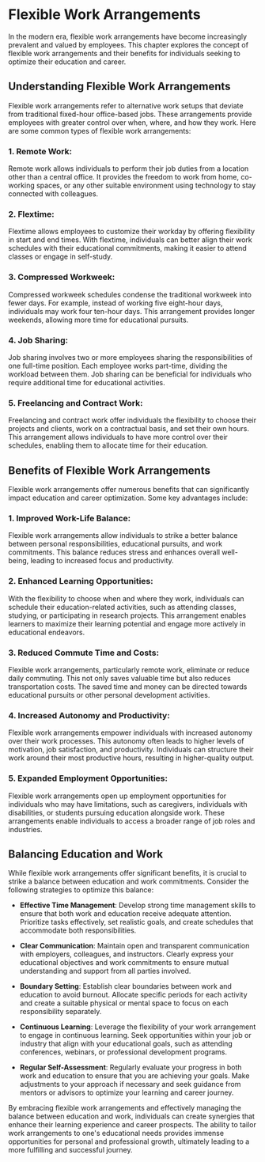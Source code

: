 Flexible Work Arrangements
=====================================

In the modern era, flexible work arrangements have become increasingly prevalent and valued by employees. This chapter explores the concept of flexible work arrangements and their benefits for individuals seeking to optimize their education and career.

Understanding Flexible Work Arrangements
----------------------------------------

Flexible work arrangements refer to alternative work setups that deviate from traditional fixed-hour office-based jobs. These arrangements provide employees with greater control over when, where, and how they work. Here are some common types of flexible work arrangements:

### 1. **Remote Work**:

Remote work allows individuals to perform their job duties from a location other than a central office. It provides the freedom to work from home, co-working spaces, or any other suitable environment using technology to stay connected with colleagues.

### 2. **Flextime**:

Flextime allows employees to customize their workday by offering flexibility in start and end times. With flextime, individuals can better align their work schedules with their educational commitments, making it easier to attend classes or engage in self-study.

### 3. **Compressed Workweek**:

Compressed workweek schedules condense the traditional workweek into fewer days. For example, instead of working five eight-hour days, individuals may work four ten-hour days. This arrangement provides longer weekends, allowing more time for educational pursuits.

### 4. **Job Sharing**:

Job sharing involves two or more employees sharing the responsibilities of one full-time position. Each employee works part-time, dividing the workload between them. Job sharing can be beneficial for individuals who require additional time for educational activities.

### 5. **Freelancing and Contract Work**:

Freelancing and contract work offer individuals the flexibility to choose their projects and clients, work on a contractual basis, and set their own hours. This arrangement allows individuals to have more control over their schedules, enabling them to allocate time for their education.

Benefits of Flexible Work Arrangements
--------------------------------------

Flexible work arrangements offer numerous benefits that can significantly impact education and career optimization. Some key advantages include:

### 1. **Improved Work-Life Balance**:

Flexible work arrangements allow individuals to strike a better balance between personal responsibilities, educational pursuits, and work commitments. This balance reduces stress and enhances overall well-being, leading to increased focus and productivity.

### 2. **Enhanced Learning Opportunities**:

With the flexibility to choose when and where they work, individuals can schedule their education-related activities, such as attending classes, studying, or participating in research projects. This arrangement enables learners to maximize their learning potential and engage more actively in educational endeavors.

### 3. **Reduced Commute Time and Costs**:

Flexible work arrangements, particularly remote work, eliminate or reduce daily commuting. This not only saves valuable time but also reduces transportation costs. The saved time and money can be directed towards educational pursuits or other personal development activities.

### 4. **Increased Autonomy and Productivity**:

Flexible work arrangements empower individuals with increased autonomy over their work processes. This autonomy often leads to higher levels of motivation, job satisfaction, and productivity. Individuals can structure their work around their most productive hours, resulting in higher-quality output.

### 5. **Expanded Employment Opportunities**:

Flexible work arrangements open up employment opportunities for individuals who may have limitations, such as caregivers, individuals with disabilities, or students pursuing education alongside work. These arrangements enable individuals to access a broader range of job roles and industries.

Balancing Education and Work
----------------------------

While flexible work arrangements offer significant benefits, it is crucial to strike a balance between education and work commitments. Consider the following strategies to optimize this balance:

* **Effective Time Management**: Develop strong time management skills to ensure that both work and education receive adequate attention. Prioritize tasks effectively, set realistic goals, and create schedules that accommodate both responsibilities.

* **Clear Communication**: Maintain open and transparent communication with employers, colleagues, and instructors. Clearly express your educational objectives and work commitments to ensure mutual understanding and support from all parties involved.

* **Boundary Setting**: Establish clear boundaries between work and education to avoid burnout. Allocate specific periods for each activity and create a suitable physical or mental space to focus on each responsibility separately.

* **Continuous Learning**: Leverage the flexibility of your work arrangement to engage in continuous learning. Seek opportunities within your job or industry that align with your educational goals, such as attending conferences, webinars, or professional development programs.

* **Regular Self-Assessment**: Regularly evaluate your progress in both work and education to ensure that you are achieving your goals. Make adjustments to your approach if necessary and seek guidance from mentors or advisors to optimize your learning and career journey.

By embracing flexible work arrangements and effectively managing the balance between education and work, individuals can create synergies that enhance their learning experience and career prospects. The ability to tailor work arrangements to one's educational needs provides immense opportunities for personal and professional growth, ultimately leading to a more fulfilling and successful journey.

